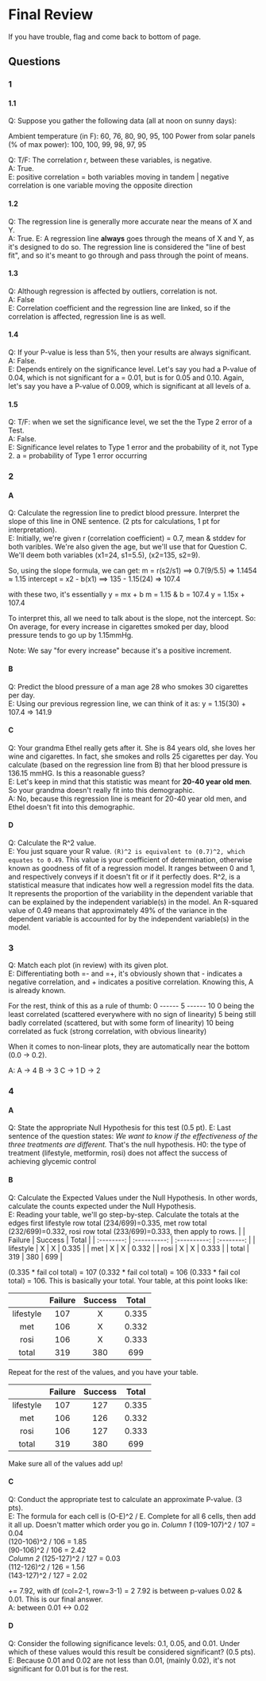 # Final Review
If you have trouble, flag and come back to bottom of page.

## Questions

### 1
#### 1.1
Q: Suppose you gather the following data (all at noon on sunny days):
	
Ambient temperature (in F):  60, 76, 80, 90, 95, 100
Power from solar panels  (% of max power):  100, 100, 99, 98, 97, 95 

Q: T/F: The correlation r, between these variables, is negative.  
A: True.  
E: positive correlation = both variables moving in tandem | negative correlation is one variable moving the opposite direction

#### 1.2 
Q: The regression line is generally more accurate near the means of X and Y.  
A: True. 
E: A regression line **always** goes through the means of X and Y, as it's designed to do so. The regression line is considered the "line of best fit", and so it's meant to go through and pass through the point of means.


#### 1.3
Q: Although regression is affected by outliers, correlation is not.  
A: False  
E: Correlation coefficient and the regression line are linked, so if the correlation is affected, regression line is as well.  

#### 1.4
Q: If your P-value is less than 5%, then your results are always significant.  
A: False.  
E: Depends entirely on the significance level. Let's say you had a P-value of 0.04, which is not significant for a = 0.01, but is for 0.05 and 0.10. Again, let's say you have a P-value of 0.009, which is significant at all levels of a.

#### 1.5 
Q: T/F: when we set the significance level, we set the the Type 2 error of a Test.   
A: False.  
E: Significance level relates to Type 1 error and the probability of it, not Type 2. a = probability of Type 1 error occurring


### 2
#### A
Q: Calculate the regression line to predict blood pressure.  Interpret the slope of this line in ONE sentence.  (2  pts for calculations, 1 pt for interpretation).  
E: Initially, we're given r (correlation coefficient) = 0.7,  mean & stddev for both varibles. We're also given the age, but we'll use that for Question C.
We'll deem both variables (x1=24, s1=5.5), (x2=135, s2=9).  

So, using the slope formula, we can get: 
m = r(s2/s1) ==> 0.7(9/5.5) => 1.1454 ≈ 1.15
intercept = x2 - b(x1) ==> 135 - 1.15(24) => 107.4 

with these two, it's essentially y = mx + b
m = 1.15 & b = 107.4 
y = 1.15x + 107.4

To interpret this, all we need to talk about is the slope, not the intercept. So:
On average, for every increase in cigarettes smoked per day, blood pressure tends to go up by 1.15mmHg.

Note: We say "for every increase" because it's a positive increment. 

#### B
Q: Predict the blood pressure of a man age 28 who smokes 30 cigarettes per day.  
E: Using our previous regression line, we can think of it as:
y = 1.15(30) + 107.4 => 141.9

#### C
Q: Your grandma Ethel really gets after it.  She is 84 years old, she loves her wine and cigarettes.  In fact, she smokes and rolls 25 cigarettes per day. You calculate (based on the regression line from B) that her blood pressure is 136.15 mmHG. Is this a reasonable guess?  
E: Let's keep in mind that this statistic was meant for **20-40 year old men**. So your grandma doesn't really fit into this demographic.   
A: No, because this regression line is meant for 20-40 year old men, and Ethel doesn't fit into this demographic.

#### D
Q: Calculate the R^2 value.  
E: You just square your R value. `(R)^2 is equivalent to (0.7)^2, which equates to 0.49`. 
This value is your coefficient of determination, otherwise known as goodness of fit of a regression model.
It ranges between 0 and 1, and respectively conveys if it doesn't fit or if it perfectly does.
R^2, is a statistical measure that indicates how well a regression model fits the data. It represents the proportion of the variability in the dependent variable that can be explained by the independent variable(s) in the model. An R-squared value of 0.49 means that approximately 49% of the variance in the dependent variable is accounted for by the independent variable(s) in the model.

### 3
Q: Match each plot (in review) with its given plot.  
E:
Differentiating both =- and =+, it's obviously shown that - indicates a negative correlation, and + indicates a positive correlation.
Knowing this, A is already known. 

For the rest, think of this as a rule of thumb:
0 ------ 5 ------ 10
0 being the least correlated (scattered everywhere with no sign of linearity)
5 being still badly correlated (scattered, but with some form of linearity)
10 being correlated as fuck (strong correlation, with obvious linearity)

When it comes to non-linear plots, they are automatically near the bottom (0.0 -> 0.2).

A: A -> 4 B -> 3 C -> 1 D -> 2

### 4
#### A
Q: State the appropriate Null Hypothesis for this test (0.5 pt). 
E: Last sentence of the question states:
*We want to know if the effectiveness of the three treatments are different.*
That's the null hypothesis. 
H0: the type of treatment (lifestyle, metformin, rosi) does not affect the success of achieving glycemic control

#### B 
Q: Calculate the Expected Values under the Null Hypothesis.  In other words, calculate the counts expected under the Null Hypothesis.  
E: Reading your table, we'll go step-by-step.
Calculate the totals at the edges first lifestyle row total (234/699)=0.335, met row total (232/699)=0.332, rosi row total (233/699)=0.333, then apply to rows.
|            |    Failure  |    Success   |    Total   |
| :--------: | :----------: | :----------: | :--------: |
| lifestyle  |     X     |   X         |  0.335     |
|     met    |     X    |   X          |  0.332     |
|    rosi    |     X    |     X        |  0.333     |
|   total    |     319     |     380     |    699     |

(0.335 * fail col total) = 107 (0.332 * fail col total) = 106 (0.333 * fail col total) = 106. 
This is basically your total. Your table, at this point looks like:

|            |    Failure  |    Success   |    Total   |
| :--------: | :----------: | :----------: | :--------: |
| lifestyle  |     107     |   X         |  0.335     |
|     met    |     106     |   X          |  0.332     |
|    rosi    |     106     |     X        |  0.333     |
|   total    |     319     |     380     |    699     |

Repeat for the rest of the values, and you have your table. 

|            |    Failure  |    Success   |    Total   |
| :--------: | :----------: | :----------: | :--------: |
| lifestyle  |     107     |   127         |  0.335     |
|     met    |     106     |   126          |  0.332     |
|    rosi    |     106     |     127       |  0.333     |
|   total    |     319     |     380     |    699     |

Make sure all of the values add up!

#### C 
Q: Conduct the appropriate test to calculate an approximate P-value. (3 pts).  
E: The formula for each cell is (O-E)^2 / E. Complete for all 6 cells, then add it all up. Doesn't matter which order you go in.
*Column 1*
(109-107)^2 / 107 = 0.04<br>
(120-106)^2 / 106 = 1.85<br>
(90-106)^2 / 106 = 2.42<br>
*Column 2*
(125-127)^2 / 127 = 0.03<br>
(112-126)^2 / 126 = 1.56<br>
(143-127)^2 / 127 = 2.02<br>

+= 7.92, with df (col=2-1, row=3-1) = 2
7.92 is between p-values 0.02 & 0.01. This is our final answer.  
A: between 0.01 <-> 0.02

#### D
Q: Consider the following significance levels: 0.1, 0.05, and 0.01. Under which of these values would this result be considered significant? (0.5 pts).  
E: Because 0.01 and 0.02 are not less than 0.01, (mainly 0.02), it's not significant for 0.01 but is for the rest.









